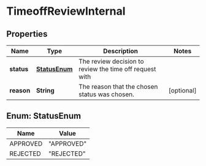 

# TimeoffReviewInternal


## Properties

| Name | Type | Description | Notes |
|------------ | ------------- | ------------- | -------------|
|**status** | [**StatusEnum**](#StatusEnum) | The review decision to review the time off request with |  |
|**reason** | **String** | The reason that the chosen status was chosen. |  [optional] |



## Enum: StatusEnum

| Name | Value |
|---- | -----|
| APPROVED | &quot;APPROVED&quot; |
| REJECTED | &quot;REJECTED&quot; |



